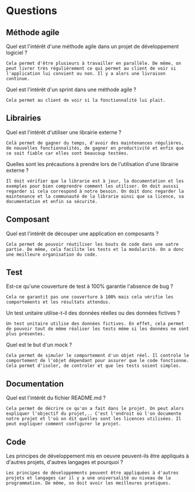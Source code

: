 # Questions

## **Méthode agile**
Quel est l'intérêt d'une méthode agile dans un projet de développement logiciel ?
```
Cela permet d'être plusieurs à travailler en parallèle. De même, on peut livrer très régulièrement ce qui permet au client de voir si l'application lui convient ou non. Il y a alors une livraison continue. 
````
Quel est l'intérêt d'un sprint dans une méthode agile ?
```
Cela permet au client de voir si la fonctionnalité lui plait.
````

## **Librairies**
Quel est l'intérêt d'utiliser une librairie externe ?
```
Celà permet de gagner du temps, d'avoir des maintenances régulières, de nouvelles fonctionnalités, de gagner en productivité et enfin que ce soit fiable car elles sont beaucoup testées.
````
Quelles sont les précautions à prendre lors de l'utilisation d'une librairie externe ?
```
Il doit vérifier que la librarie est à jour, la documentation et les exemples pour bien comprendre comment les utiliser. On doit ausssi regarder si cela correspond à notre besoin. On doit donc regarder la maintenance et la communauté de la librarie ainsi que sa licence, sa documentation et enfin sa sécurité.
````

## **Composant**
Quel est l'intérêt de découper une application en composants ?
```
Cela permet de pouvoir réutiliser les bouts de code dans une uatre partie. De même, cela facilite les tests et la modularité. On a donc une meilleure organisation du code.
````
## **Test**
Est-ce qu'une couverture de test à 100% garantie l'absence de bug ?
```
Cela ne garantit pas une couverture à 100% mais cela vérifie les comportements et les résultats attendus. 
````
Un test unitaire utilise-t-il des données réelles ou des données fictives ?
```
Un test unitaire utilise des données fictives. En effet, cela permet de pouvoir tout de même réaliser les tests même si les données ne sont plus présentes.
````
Quel est le but d'un mock ?
```
Cela permet de simuler le comportement d'un objet réel. Il controle le comportement de l'objet dépendant pour assurer que le code fonctionne. Cela permet d'isoler, de controler et que les tests soient simples.
````
## **Documentation**
Quel est l'intérêt du fichier README.md ?
```
Cela permet de décrire ce qu'on a fait dans le projet. On peut alors expliquer l'objectif du projet,.. C'est l'endroit où l'on documente notre projet et l'où on dit quelles sont les licences utilisées. Il peut expliquer comment configurer le projet.
````
## **Code**
Les principes de développement mis en oeuvre peuvent-ils être appliqués à d'autres projets, d'autres langages et pourquoi ?
```
Les principes de développements peuvent être appliquées à d'autres projets et langages car il y a une universalité au niveau de la programmation. De même, on doit avoir les meilleures pratiques.
````